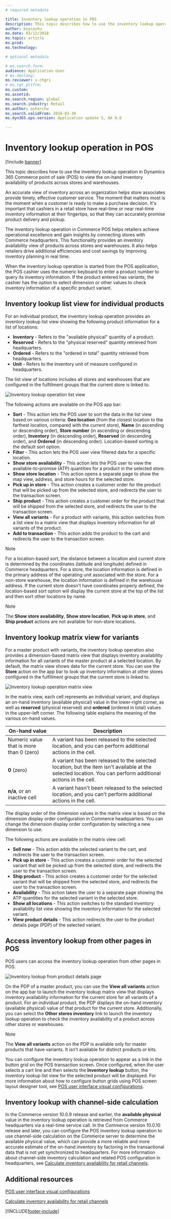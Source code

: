 ```yaml
---
# required metadata

title: Inventory lookup operation in POS
description: This topic describes how to use the inventory lookup operation in Dynamics 365 Commerce point of sale (POS) to view the on-hand inventory availability of products across stores and warehouses. 
author: boycezhu
ms.date: 03/12/2018
ms.topic: article
ms.prod: 
ms.technology: 

# optional metadata

# ms.search.form: 
audience: Application User
# ms.devlang: 
ms.reviewer: v-chgri
# ms.tgt_pltfrm: 
ms.custom: 
ms.assetid: 
ms.search.region: global
ms.search.industry: Retail
ms.author: asharchw
ms.search.validFrom: 2018-03-30
ms.dyn365.ops.version: Application update 5, AX 8.0

---
```


# Inventory lookup operation in POS

[!include [banner](includes/banner.md)]

This topic describes how to use the inventory lookup operation in Dynamics 365 Commerce point of sale (POS) to view the on-hand inventory availability of products across stores and warehouses.

An accurate view of inventory across an organization helps store associates provide timely, effective customer service. The moment that matters most is the moment when a customer is ready to make a purchase decision. It's important that cashiers in a retail store have real-time or near real-time inventory information at their fingertips, so that they can accurately promise product delivery and pickup.

The inventory lookup operation in Commerce POS helps retailers achieve operational excellence and gain insights by connecting stores with Commerce headquarters. This functionality provides an inventory availability view of products across stores and warehouses. It also helps retailers drive additional efficiencies and cost savings by improving inventory planning in real time.

When the inventory lookup operation is started from the POS application, the POS cashier uses the numeric keyboard to enter a product number to query its inventory information. If the product entered has variants, the cashier has the option to select dimension or other values to check inventory information of a specific product variant.

## Inventory lookup list view for individual products

For an individual product, the inventory lookup operation provides an inventory lookup list view showing the following product information for a list of locations:

- **Inventory** - Refers to the "available physical" quantity of a product.
- **Reserved** - Refers to the "physical reserved" quantity retrieved from headquarters.
- **Ordered** - Refers to the "ordered in total" quantity retrieved from headquarters.
- **Unit** - Refers to the inventory unit of measure configured in headquarters.

The list view of locations includes all stores and warehouses that are configured in the fulfillment groups that the current store is linked to.

![Inventory lookup operation list view](media/inventory-lookup-list-view.png)

The following actions are available on the POS app bar:

- **Sort** - This action lets the POS user to sort the data in the list view based on various criteria: **Geo location** (from the closest location to the farthest location, compared with the current store), **Name** (in ascending or descending order), **Store number** (in ascending or descending order), **Inventory** (in descending order), **Reserved** (in descending order), and **Ordered** (in descending order). Location-based sorting is the default sort option.
- **Filter** - This action lets the POS user view filtered data for a specific location.
- **Show store availability** - This action lets the POS user to view the available-to-promise (ATP) quantities for a product in the selected store.
- **Show store location** - This action opens a separate page to show the map view, address, and store hours for the selected store.
- **Pick up in store** - This action creates a customer order for the product that will be picked up from the selected store, and redirects the user to the transaction screen.
- **Ship product** - This action creates a customer order for the product that will be shipped from the selected store, and redirects the user to the transaction screen.
- **View all variants** - For a product with variants, this action switches from a list view to a matrix view that displays inventory information for all variants of the product.
- **Add to transaction** - This action adds the product to the cart and redirects the user to the transaction screen.

> [!NOTE]
> For a location-based sort, the distance between a location and current store is determined by the coordinates (latitude and longitude) defined in Commerce headquarters. For a store, the location information is defined in the primary address of the operating unit associated with the store. For a non-store warehouse, the location information is defined in the warehouse address. If the current store doesn't have coordinates properly defined, the location-based sort option will display the current store at the top of the list and then sort other locations by name.

> [!NOTE]
> The **Show store availability**, **Show store location**, **Pick up in store**, and **Ship product** actions are not available for non-store locations.

## Inventory lookup matrix view for variants

For a master product with variants, the inventory lookup operation also provides a dimension-based matrix view that displays inventory availability information for all variants of the master product at a selected location. By default, the matrix view shows data for the current store. You can use the **Store** action on the app bar to look up inventory information at other stores configured in the fulfillment groups that the current store is linked to.

![Inventory lookup operation matrix view](media/inventory-lookup-matrix-view.png)

In the matrix view, each cell represents an individual variant, and displays an on-hand inventory (available physical) value in the lower-right corner, as well as **reserved** (physical reserved) and **ordered** (ordered in total) values in the upper-left corner. The following table explains the meaning of the various on-hand values.

| On-hand value                            | Description |
|------------------------------------------|-------------|
| Numeric value that is more than 0 (zero) | A variant has been released to the selected location, and you can perform additional actions in the cell. |
| **0** (zero)                             | A variant has been released to the selected location, but the item isn't available at the selected location. You can perform additional actions in the cell. |
| **n/a**, or an inactive cell              | A variant hasn't been released to the selected location, and you can't perform additional actions in the cell. |

The display order of the dimension values in the matrix view is based on the dimension display order configuration in Commerce headquarters. You can change the dimension display order configuration by selecting a new dimension to use. 

The following actions are available in the matrix view cell:

- **Sell now** - This action adds the selected variant to the cart, and redirects the user to the transaction screen.
- **Pick up in store** - This action creates a customer order for the selected variant that will be picked up from the selected store, and redirects the user to the transaction screen.
- **Ship product** - This action creates a customer order for the selected variant that will be shipped from the selected store, and redirects the user to the transaction screen.
- **Availability** - This action takes the user to a separate page showing the ATP quantities for the selected variant in the selected store.
- **Show all locations** - This action switches to the standard inventory availability list view showing the inventory information for the selected variant.
- **View product details** - This action redirects the user to the product details page (PDP) of the selected variant.

## Access inventory lookup from other pages in POS

POS users can access the inventory lookup operation from other pages in POS.

![Inventory lookup from product details page](media/inventory-lookup-from-product-details-page.png)

On the PDP of a master product, you can use the **View all variants** action on the app bar to launch the inventory lookup matrix view that displays inventory availability information for the current store for all variants of a product. For an individual product, the PDP displays the on-hand inventory (available physical) value of that product for the current store. Additionally, you can select the **Other stores inventory** link to launch the inventory lookup operation to check the inventory availability of a product across other stores or warehouses.

> [!NOTE]
> The **View all variants** action on the PDP is available only for master products that have variants. It isn't available for distinct products or kits.

You can configure the inventory lookup operation to appear as a link in the button grid on the POS transaction screen. Once configured, when the user selects a cart line and then selects the **Inventory lookup** button, the inventory lookup list view for the selected product will be displayed. For more information about how to configure button grids using POS screen layout designer tool, see [POS user interface visual configurations](https://docs.microsoft.com/dynamics365/commerce/pos-screen-layouts).

## Inventory lookup with channel-side calculation

In the Commerce version 10.0.9 release and earlier, the **available physical** value in the inventory lookup operation is retrieved from Commerce headquarters via a real-time service call. In the Commerce version 10.0.10 release and later, you can configure the POS inventory lookup operation to use channel-side calculation on the Commerce server to determine the available physical value, which can provide a more reliable and more accurate estimate of the on-hand inventory by factoring in the transactional data that is not yet synchronized to headquarters. For more information about channel-side inventory calculation and related POS configuration in headquarters, see [Calculate inventory availability for retail channels](https://docs.microsoft.com/dynamics365/commerce/calculated-inventory-retail-channels).

## Additional resources

[POS user interface visual configurations](https://docs.microsoft.com/dynamics365/commerce/pos-screen-layouts)

[Calculate inventory availability for retail channels](https://docs.microsoft.com/dynamics365/commerce/calculated-inventory-retail-channels)



[!INCLUDE[footer-include](../includes/footer-banner.md)]
